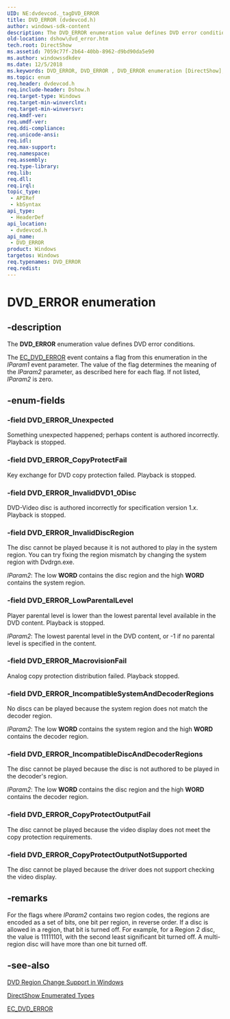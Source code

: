 ```yaml
---
UID: NE:dvdevcod._tagDVD_ERROR
title: DVD_ERROR (dvdevcod.h)
author: windows-sdk-content
description: The DVD_ERROR enumeration value defines DVD error conditions.
old-location: dshow\dvd_error.htm
tech.root: DirectShow
ms.assetid: 7059c77f-2b64-40bb-8962-d9bd90da5e90
ms.author: windowssdkdev
ms.date: 12/5/2018
ms.keywords: DVD_ERROR, DVD_ERROR , DVD_ERROR enumeration [DirectShow], DVD_ERROREnumeration, DVD_ERROR_CopyProtectFail, DVD_ERROR_CopyProtectOutputFail, DVD_ERROR_CopyProtectOutputNotSupported, DVD_ERROR_IncompatibleDiscAndDecoderRegions, DVD_ERROR_IncompatibleSystemAndDecoderRegions, DVD_ERROR_InvalidDVD1_0Disc, DVD_ERROR_InvalidDiscRegion, DVD_ERROR_LowParentalLevel, DVD_ERROR_MacrovisionFail, DVD_ERROR_Unexpected, dshow.dvd_error, dvdevcod/DVD_ERROR, dvdevcod/DVD_ERROR_CopyProtectFail, dvdevcod/DVD_ERROR_CopyProtectOutputFail, dvdevcod/DVD_ERROR_CopyProtectOutputNotSupported, dvdevcod/DVD_ERROR_IncompatibleDiscAndDecoderRegions, dvdevcod/DVD_ERROR_IncompatibleSystemAndDecoderRegions, dvdevcod/DVD_ERROR_InvalidDVD1_0Disc, dvdevcod/DVD_ERROR_InvalidDiscRegion, dvdevcod/DVD_ERROR_LowParentalLevel, dvdevcod/DVD_ERROR_MacrovisionFail, dvdevcod/DVD_ERROR_Unexpected
ms.topic: enum
req.header: dvdevcod.h
req.include-header: Dshow.h
req.target-type: Windows
req.target-min-winverclnt: 
req.target-min-winversvr: 
req.kmdf-ver: 
req.umdf-ver: 
req.ddi-compliance: 
req.unicode-ansi: 
req.idl: 
req.max-support: 
req.namespace: 
req.assembly: 
req.type-library: 
req.lib: 
req.dll: 
req.irql: 
topic_type:
 - APIRef
 - kbSyntax
api_type:
 - HeaderDef
api_location:
 - dvdevcod.h
api_name:
 - DVD_ERROR
product: Windows
targetos: Windows
req.typenames: DVD_ERROR
req.redist: 
---
```


# DVD_ERROR enumeration


## -description



The <b>DVD_ERROR</b> enumeration value defines DVD error conditions.



The <a href="https://msdn.microsoft.com/2cd3e0c4-e2b7-4aa1-9f3c-9003eabfb08a">EC_DVD_ERROR</a> event contains a flag from this enumeration in the <i>lParam1</i> event parameter. The value of the flag determines the meaning of the <i>lParam2</i> parameter, as described here for each flag. If not listed, <i>lParam2</i> is zero.


## -enum-fields




### -field DVD_ERROR_Unexpected

Something unexpected happened; perhaps content is authored incorrectly. Playback is stopped.


### -field DVD_ERROR_CopyProtectFail

Key exchange for DVD copy protection failed. Playback is stopped.


### -field DVD_ERROR_InvalidDVD1_0Disc

DVD-Video disc is authored incorrectly for specification version 1.<i>x</i>. Playback is stopped.


### -field DVD_ERROR_InvalidDiscRegion

The disc cannot be played because it is not authored to play in the system region. You can try fixing the region mismatch by changing the system region with Dvdrgn.exe.

<i>lParam2</i>: The low <b>WORD</b> contains the disc region and the high <b>WORD</b> contains the system region.


### -field DVD_ERROR_LowParentalLevel

Player parental level is lower than the lowest parental level available in the DVD content. Playback is stopped.

<i>lParam2</i>: The lowest parental level in the DVD content, or -1 if no parental level is specified in the content.


### -field DVD_ERROR_MacrovisionFail

Analog copy protection distribution failed. Playback stopped.


### -field DVD_ERROR_IncompatibleSystemAndDecoderRegions

No discs can be played because the system region does not match the decoder region.

<i>lParam2</i>: The low <b>WORD</b> contains the system region and the high <b>WORD</b> contains the decoder region.


### -field DVD_ERROR_IncompatibleDiscAndDecoderRegions

The disc cannot be played because the disc is not authored to be played in the decoder's region.

<i>lParam2</i>: The low <b>WORD</b> contains the disc region and the high <b>WORD</b> contains the decoder region.


### -field DVD_ERROR_CopyProtectOutputFail

The disc cannot be played because the video display does not meet the copy protection requirements. 


### -field DVD_ERROR_CopyProtectOutputNotSupported

The disc cannot be played because the driver does not support checking the video display.


## -remarks



For the flags where <i>lParam2</i> contains two region codes, the regions are encoded as a set of bits, one bit per region, in reverse order. If a disc is allowed in a region, that bit is turned off. For example, for a Region 2 disc, the value is 11111101, with the second least significant bit turned off. A multi-region disc will have more than one bit turned off.




## -see-also




<a href="https://msdn.microsoft.com/db3e5a03-ca92-48c6-a4fe-575975996cd4">DVD Region Change Support in Windows</a>



<a href="https://msdn.microsoft.com/74467006-b077-49c0-8573-f939ac3d3444">DirectShow Enumerated Types</a>



<a href="https://msdn.microsoft.com/2cd3e0c4-e2b7-4aa1-9f3c-9003eabfb08a">EC_DVD_ERROR</a>
 

 

